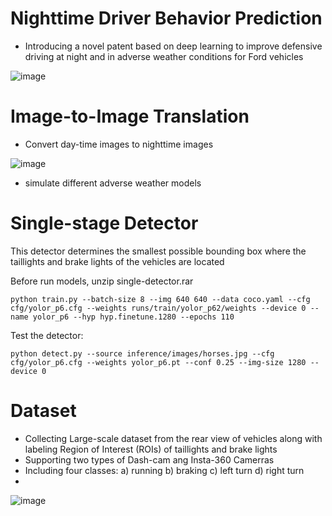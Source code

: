 # Nighttime Driver Behavior Prediction 

* Introducing a novel patent based on deep learning to improve defensive driving at night and in adverse weather conditions for Ford vehicles

![image](https://github.com/DeepCar/Taillight_Recognition/assets/96300226/9f9de87d-6822-4a37-bb6f-b1cc1c960301)

# Image-to-Image Translation
* Convert day-time images to nighttime images
  
![image](https://github.com/DeepCar/Taillight_Recognition/assets/96300226/d2c80c30-e93b-4b8d-ad92-e69dcf8bdcf1)

* simulate different adverse weather models


# Single-stage Detector

This detector determines the smallest possible bounding box where the taillights and brake lights of the vehicles are located

Before run models, unzip single-detector.rar

```
python train.py --batch-size 8 --img 640 640 --data coco.yaml --cfg cfg/yolor_p6.cfg --weights runs/train/yolor_p62/weights --device 0 --name yolor_p6 --hyp hyp.finetune.1280 --epochs 110
```

Test the detector:
```
python detect.py --source inference/images/horses.jpg --cfg cfg/yolor_p6.cfg --weights yolor_p6.pt --conf 0.25 --img-size 1280 --device 0
```

# Dataset


* Collecting Large-scale dataset from the rear view of vehicles along with labeling Region of Interest (ROIs) of taillights and brake lights
* Supporting two types of Dash-cam ang Insta-360 Camerras
* Including four classes: a) running  b) braking c) left turn  d) right turn
* 
![image](https://github.com/DeepCar/Taillight_Recognition/assets/96300226/1cc51b41-9a7a-47ee-b6ed-c6b594467322)
